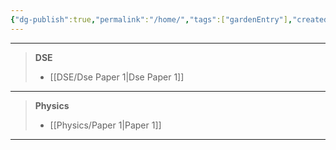 ```yaml
---
{"dg-publish":true,"permalink":"/home/","tags":["gardenEntry"],"created":"1601-01-01T05:53:00.000+05:53","updated":"2024-12-30T20:40:48.525+05:30"}
---
```


---
> **DSE**
> - [[DSE/Dse Paper 1\|Dse Paper 1]]
---
> **Physics**
>- [[Physics/Paper 1\|Paper 1]]

---